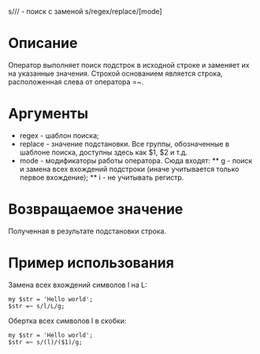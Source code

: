 s/// - поиск с заменой
    s/regex/replace/[mode]

Описание
========

Оператор выполняет поиск подстрок в исходной строке и заменяет их на указанные значения. Строкой основанием является строка, расположенная слева от оператора =~.

Аргументы
=========

* regex - шаблон поиска;
* replace - значение подстановки. Все группы, обозначенные в шаблоне поиска, доступны здесь как $1, $2 и т.д.
* mode - модификаторы работы оператора. Сюда входят:
** g - поиск и замена всех вхождений подстроки (иначе учитывается только первое вхождение);
** i - не учитывать регистр.

Возвращаемое значение
=====================

Полученная в результате подстановки строка.

Пример использования
====================

Замена всех вхождений символов l на L:

    my $str = 'Hello world';
    $str =~ s/l/L/g;

Обертка всех символов l в скобки:

    my $str = 'Hello world';
    $str =~ s/(l)/($1)/g;
